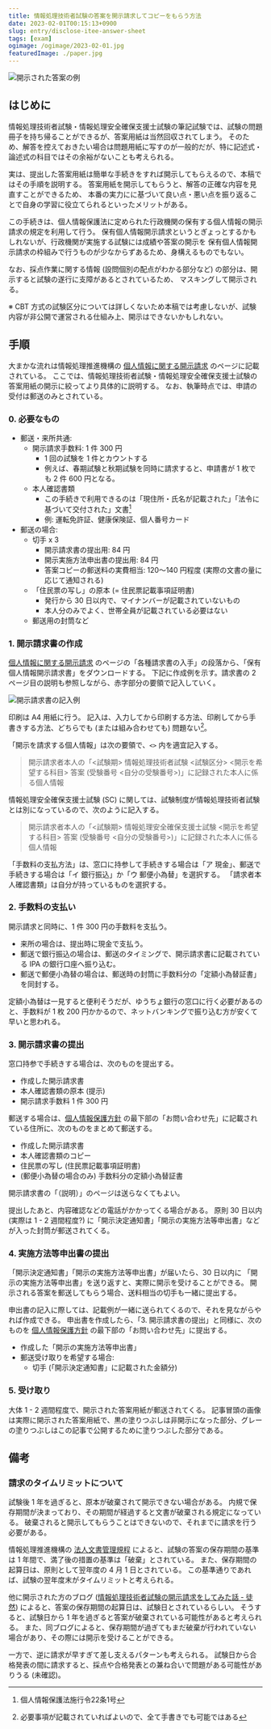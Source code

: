 ```yaml
---
title: 情報処理技術者試験の答案を開示請求してコピーをもらう方法
date: 2023-02-01T00:15:13+0900
slug: entry/disclose-itee-answer-sheet
tags: [exam]
ogimage: /ogimage/2023-02-01.jpg
featuredImage: ./paper.jpg
---
```


![開示された答案の例](./paper.jpg)

## はじめに

情報処理技術者試験・情報処理安全確保支援士試験の筆記試験では、試験の問題冊子を持ち帰ることができるが、答案用紙は当然回収されてしまう。
そのため、解答を控えておきたい場合は問題用紙に写すのが一般的だが、特に記述式・論述式の科目ではその余裕がないことも考えられる。

実は、提出した答案用紙は簡単な手続きをすれば開示してもらえるので、本稿ではその手順を説明する。
答案用紙を開示してもらうと、解答の正確な内容を見直すことができるため、
本番の実力にに基づいて良い点・悪い点を振り返ることで自身の学習に役立てられるといったメリットがある。

この手続きは、個人情報保護法に定められた行政機関の保有する個人情報の開示請求の規定を利用して行う。
保有個人情報開示請求というとぎょっとするかもしれないが、行政機関が実施する試験には成績や答案の開示を
保有個人情報開示請求の枠組みで行うものが少なからずあるため、身構えるものでもない。

なお、採点作業に関する情報 (設問個別の配点がわかる部分など) の部分は、開示すると試験の遂行に支障があるとされているため、
マスキングして開示される。

※ CBT 方式の試験区分については詳しくないため本稿では考慮しないが、試験内容が非公開で運営される仕組み上、開示はできないかもしれない。

## 手順

大まかな流れは情報処理推進機構の [個人情報に関する開示請求] のページに記載されている。
ここでは、情報処理技術者試験・情報処理安全確保支援士試験の答案用紙の開示に絞ってより具体的に説明する。
なお、執筆時点では、申請の受付は郵送のみとされている。

### 0. 必要なもの

- 郵送・来所共通:
  - 開示請求手数料: 1 件 300 円
    - 1 回の試験を 1 件とカウントする
    - 例えば、春期試験と秋期試験を同時に請求すると、申請書が 1 枚でも 2 件 600 円となる。
  - 本人確認書類
    - この手続きで利用できるのは「現住所・氏名が記載された」「法令に基づいて交付された」文書[^1]
    - 例: 運転免許証、健康保険証、個人番号カード
- 郵送の場合:
  - 切手 x 3
    - 開示請求書の提出用: 84 円
    - 開示実施方法申出書の提出用: 84 円
    - 答案コピーの郵送料の実費相当: 120〜140 円程度 (実際の文書の量に応じて通知される)
  - 「住民票の写し」の原本 (= 住民票記載事項証明書)
    - 発行から 30 日以内で、マイナンバーが記載されていないもの
    - 本人分のみでよく、世帯全員が記載されている必要はない
  - 郵送用の封筒など

### 1. 開示請求書の作成

[個人情報に関する開示請求] のページの「各種請求書の入手」の段落から、「保有個人情報開示請求書」をダウンロードする。
下記に作成例を示す。請求書の 2 ページ目の説明も参照しながら、赤字部分の要領で記入していく。

![開示請求書の記入例](./example.jpg)

印刷は A4 用紙に行う。
記入は、入力してから印刷する方法、印刷してから手書きする方法、どちらでも (または組み合わせても) 問題ない[^2]。

「開示を請求する個人情報」は次の要領で、`<>` 内を適宜記入する。

> 開示請求者本人の「<試験期> 情報処理技術者試験 <試験区分> <開示を希望する科目> 答案 (受験番号 <自分の受験番号>)」に記録された本人に係る個人情報

情報処理安全確保支援士試験 (SC) に関しては、試験制度が情報処理技術者試験とは別になっているので、次のように記入する。

> 開示請求者本人の「<試験期> 情報処理安全確保支援士試験 <開示を希望する科目> 答案 (受験番号 <自分の受験番号>)」に記録された本人に係る個人情報

「手数料の支払方法」は、窓口に持参して手続きする場合は「ア 現金」、郵送で手続きする場合は「イ 銀行振込」か「ウ 郵便小為替」を選択する。
「請求者本人確認書類」は自分が持っているものを選択する。

### 2. 手数料の支払い

開示請求と同時に、1 件 300 円の手数料を支払う。

* 来所の場合は、提出時に現金で支払う。
* 郵送で銀行振込の場合は、郵送のタイミングで、開示請求書に記載されている IPA の銀行口座へ振り込む。
* 郵送で郵便小為替の場合は、郵送時の封筒に手数料分の「定額小為替証書」を同封する。

定額小為替は一見すると便利そうだが、ゆうちょ銀行の窓口に行く必要があるのと、手数料が
1 枚 200 円かかるので、ネットバンキングで振り込む方が安くて早いと思われる。

### 3. 開示請求書の提出

窓口持参で手続きする場合は、次のものを提出する。

- 作成した開示請求書
- 本人確認書類の原本 (提示)
- 開示請求手数料 1 件 300 円

郵送する場合は、[個人情報保護方針] の最下部の「お問い合わせ先」に記載されている住所に、次のものをまとめて郵送する。

- 作成した開示請求書
- 本人確認書類のコピー
- 住民票の写し (住民票記載事項証明書)
- (郵便小為替の場合のみ) 手数料分の定額小為替証書

開示請求書の「（説明）」のページは送らなくてもよい。

提出したあと、内容確認などの電話がかかってくる場合がある。
原則 30 日以内 (実際は 1 - 2 週間程度?) に「開示決定通知書」「開示の実施方法等申出書」などが入った封筒が郵送されてくる。


### 4. 実施方法等申出書の提出

「開示決定通知書」「開示の実施方法等申出書」が届いたら、30 日以内に
「開示の実施方法等申出書」を送り返すと、実際に開示を受けることができる。
開示される答案を郵送してもらう場合、送料相当の切手も一緒に提出する。

<!--
ちなみに実施方法等申出の際には「[開示実施手数料]」の規定があるが、先に支払った「開示請求手数料
(300 円)」分が 1 件ごとに差し引かれるため、答案の開示では通常ここで支払いは発生しない。
コピーを受け取る場合は見開き 1 枚ごとに 20 円だが、枚数が多い論述式の試験区分でも
午前I・午前II・午後Iで各 1 枚、午後IIが 8 枚程度となるので、無料の範囲に収まる。
-->

申出書の記入に際しては、記載例が一緒に送られてくるので、それを見ながらやれば作成できる。
申出書を作成したら、「3. 開示請求書の提出」と同様に、次のものを [個人情報保護方針] の最下部の「お問い合わせ先」に提出する。

- 作成した「開示の実施方法等申出書」
- 郵送受け取りを希望する場合:
  - 切手 (「開示決定通知書」に記載された金額分)

### 5. 受け取り

大体 1 - 2 週間程度で、開示された答案用紙が郵送されてくる。
記事冒頭の画像は実際に開示された答案用紙で、黒の塗りつぶしは非開示になった部分、グレーの塗りつぶしはこの記事で公開するために塗りつぶした部分である。

## 備考

### 請求のタイムリミットについて

試験後 1 年を過ぎると、原本が破棄されて開示できない場合がある。
内規で保存期間が決まっており、その期間が経過すると文書が破棄される規定になっている。
破棄されると開示してもらうことはできないので、それまでに請求を行う必要がある。

情報処理推進機構の [法人文書管理規程] によると、試験の答案の保存期間の基準は 1 年間で、満了後の措置の基準は「破棄」とされている。
また、保存期間の起算日は、原則として翌年度の 4 月 1 日とされている。
この基準通りであれば、試験の翌年度末がタイムリミットと考えられる。

他に開示された方のブログ ([情報処理技術者試験の開示請求をしてみた話 - 徒然]) によると、答案の保存期間の起算日は、試験日とされているらしい。
そうすると、試験日から 1 年を過ぎると答案が破棄されている可能性があると考えられる。
また、同ブログによると、保存期間が過ぎてもまだ破棄が行われていない場合があり、その際には開示を受けることができる。

一方で、逆に請求が早すぎて差し支えるパターンも考えられる。
試験日から合格発表の間に請求すると、採点や合格発表との兼ね合いで問題がある可能性がありうる (未確認)。

[^1]: 個人情報保護法施行令22条1号
[^2]: 必要事項が記載されていればよいので、全て手書きでも可能ではある

[個人情報に関する開示請求]: https://www.ipa.go.jp/privacy/seikyu.html
[個人情報保護方針]: https://www.ipa.go.jp/privacy/web-privacypolicy.html
[開示実施手数料]: https://www.ipa.go.jp/privacy/ug65p9000000lz84-att/000001374.pdf
[法人文書管理規程]: https://www.ipa.go.jp/privacy/ug65p9000000lz84-att/000037677.pdf
[情報処理技術者試験の開示請求をしてみた話 - 徒然]: https://strangerxxx.hateblo.jp/entry/20230524/1684938486
